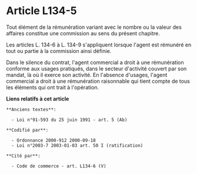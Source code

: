 # Article L134-5

Tout élément de la rémunération variant avec le nombre ou la valeur des affaires constitue une commission au sens du présent
chapitre. 

Les articles L. 134-6 à L. 134-9 s'appliquent lorsque l'agent est rémunéré en tout ou partie à la commission ainsi définie. 

Dans le silence du contrat, l'agent commercial a droit à une rémunération conforme aux usages pratiqués, dans le secteur
d'activité couvert par son mandat, là où il exerce son activité. En l'absence d'usages, l'agent commercial a droit à une
rémunération raisonnable qui tient compte de tous les éléments qui ont trait à l'opération.

**Liens relatifs à cet article**

	**Anciens textes**:

	  - Loi n°91-593 du 25 juin 1991 - art. 5 (Ab)

	**Codifié par**:

	  - Ordonnance 2000-912 2000-09-18
	  - Loi n°2003-7 2003-01-03 art. 50 I (ratification)

	**Cité par**:

	  - Code de commerce - art. L134-6 (V)
